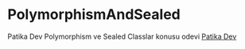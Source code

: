 # PolymorphismAndSealed
Patika Dev Polymorphism ve Sealed Classlar konusu odevi
[Patika Dev](https://www.patika.dev/tr)
